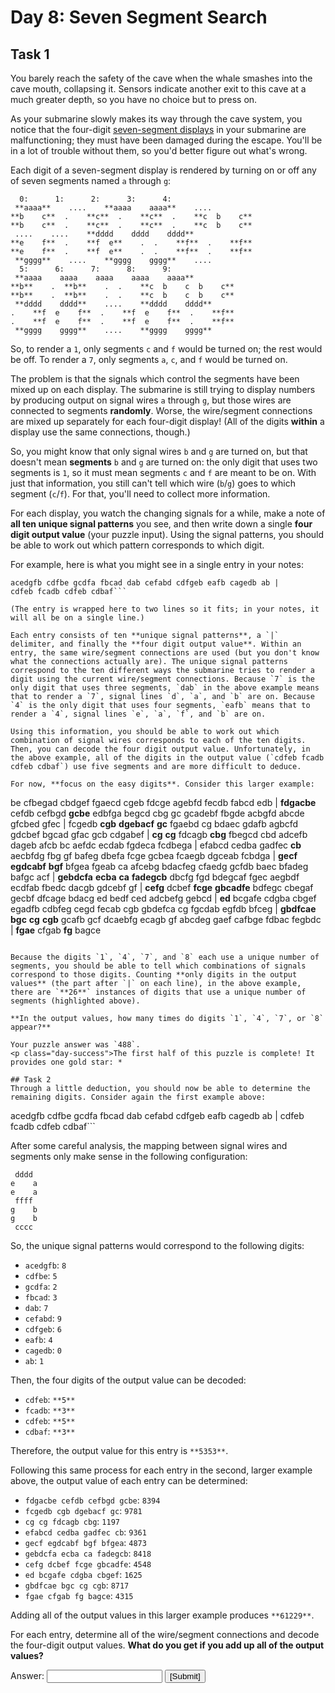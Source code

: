 # Day 8: Seven Segment Search 
## Task 1
You barely reach the safety of the cave when the whale smashes into the cave mouth, collapsing it. Sensors indicate another exit to this cave at a much greater depth, so you have no choice but to press on.

As your submarine slowly makes its way through the cave system, you notice that the four-digit <a href="https://en.wikipedia.org/wiki/Seven-segment_display" target="_blank">seven-segment displays</a> in your submarine are malfunctioning; <span title="Yes, just the four-digit seven-segment ones. Whole batch must have been faulty.">they must have been damaged</span> during the escape. You'll be in a lot of trouble without them, so you'd better figure out what's wrong.

Each digit of a seven-segment display is rendered by turning on or off any of seven segments named `a` through `g`:
```
  0:      1:      2:      3:      4:
 **aaaa**    ....    **aaaa    aaaa**    ....
**b    c**  .    **c**  .    **c**  .    **c  b    c**
**b    c**  .    **c**  .    **c**  .    **c  b    c**
 ....    ....    **dddd    dddd    dddd**
**e    f**  .    **f  e**    .  .    **f**  .    **f**
**e    f**  .    **f  e**    .  .    **f**  .    **f**
 **gggg**    ....    **gggg    gggg**    ....
  5:      6:      7:      8:      9:
 **aaaa    aaaa    aaaa    aaaa    aaaa**
**b**    .  **b**    .  .    **c  b    c  b    c**
**b**    .  **b**    .  .    **c  b    c  b    c**
 **dddd    dddd**    ....    **dddd    dddd**
.    **f  e    f**  .    **f  e    f**  .    **f**
.    **f  e    f**  .    **f  e    f**  .    **f**
 **gggg    gggg**    ....    **gggg    gggg**
```

So, to render a `1`, only segments `c` and `f` would be turned on; the rest would be off. To render a `7`, only segments `a`, `c`, and `f` would be turned on.

The problem is that the signals which control the segments have been mixed up on each display. The submarine is still trying to display numbers by producing output on signal wires `a` through `g`, but those wires are connected to segments **randomly**. Worse, the wire/segment connections are mixed up separately for each four-digit display! (All of the digits **within** a display use the same connections, though.)

So, you might know that only signal wires `b` and `g` are turned on, but that doesn't mean **segments** `b` and `g` are turned on: the only digit that uses two segments is `1`, so it must mean segments `c` and `f` are meant to be on. With just that information, you still can't tell which wire (`b`/`g`) goes to which segment (`c`/`f`). For that, you'll need to collect more information.

For each display, you watch the changing signals for a while, make a note of **all ten unique signal patterns** you see, and then write down a single **four digit output value** (your puzzle input). Using the signal patterns, you should be able to work out which pattern corresponds to which digit.

For example, here is what you might see in a single entry in your notes:
```
acedgfb cdfbe gcdfa fbcad dab cefabd cdfgeb eafb cagedb ab |
cdfeb fcadb cdfeb cdbaf```

(The entry is wrapped here to two lines so it fits; in your notes, it will all be on a single line.)

Each entry consists of ten **unique signal patterns**, a `|` delimiter, and finally the **four digit output value**. Within an entry, the same wire/segment connections are used (but you don't know what the connections actually are). The unique signal patterns correspond to the ten different ways the submarine tries to render a digit using the current wire/segment connections. Because `7` is the only digit that uses three segments, `dab` in the above example means that to render a `7`, signal lines `d`, `a`, and `b` are on. Because `4` is the only digit that uses four segments, `eafb` means that to render a `4`, signal lines `e`, `a`, `f`, and `b` are on.

Using this information, you should be able to work out which combination of signal wires corresponds to each of the ten digits. Then, you can decode the four digit output value. Unfortunately, in the above example, all of the digits in the output value (`cdfeb fcadb cdfeb cdbaf`) use five segments and are more difficult to deduce.

For now, **focus on the easy digits**. Consider this larger example:
```
be cfbegad cbdgef fgaecd cgeb fdcge agebfd fecdb fabcd edb |
**fdgacbe** cefdb cefbgd **gcbe**
edbfga begcd cbg gc gcadebf fbgde acbgfd abcde gfcbed gfec |
fcgedb **cgb** **dgebacf** **gc**
fgaebd cg bdaec gdafb agbcfd gdcbef bgcad gfac gcb cdgabef |
**cg** **cg** fdcagb **cbg**
fbegcd cbd adcefb dageb afcb bc aefdc ecdab fgdeca fcdbega |
efabcd cedba gadfec **cb**
aecbfdg fbg gf bafeg dbefa fcge gcbea fcaegb dgceab fcbdga |
**gecf** **egdcabf** **bgf** bfgea
fgeab ca afcebg bdacfeg cfaedg gcfdb baec bfadeg bafgc acf |
**gebdcfa** **ecba** **ca** **fadegcb**
dbcfg fgd bdegcaf fgec aegbdf ecdfab fbedc dacgb gdcebf gf |
**cefg** dcbef **fcge** **gbcadfe**
bdfegc cbegaf gecbf dfcage bdacg ed bedf ced adcbefg gebcd |
**ed** bcgafe cdgba cbgef
egadfb cdbfeg cegd fecab cgb gbdefca cg fgcdab egfdb bfceg |
**gbdfcae** **bgc** **cg** **cgb**
gcafb gcf dcaebfg ecagb gf abcdeg gaef cafbge fdbac fegbdc |
**fgae** cfgab **fg** bagce
```

Because the digits `1`, `4`, `7`, and `8` each use a unique number of segments, you should be able to tell which combinations of signals correspond to those digits. Counting **only digits in the output values** (the part after `|` on each line), in the above example, there are `**26**` instances of digits that use a unique number of segments (highlighted above).

**In the output values, how many times do digits `1`, `4`, `7`, or `8` appear?**

Your puzzle answer was `488`.
<p class="day-success">The first half of this puzzle is complete! It provides one gold star: *

## Task 2
Through a little deduction, you should now be able to determine the remaining digits. Consider again the first example above:
```
acedgfb cdfbe gcdfa fbcad dab cefabd cdfgeb eafb cagedb ab |
cdfeb fcadb cdfeb cdbaf```

After some careful analysis, the mapping between signal wires and segments only make sense in the following configuration:
```
 dddd
e    a
e    a
 ffff
g    b
g    b
 cccc
```

So, the unique signal patterns would correspond to the following digits:

 - `acedgfb`: `8`
 - `cdfbe`: `5`
 - `gcdfa`: `2`
 - `fbcad`: `3`
 - `dab`: `7`
 - `cefabd`: `9`
 - `cdfgeb`: `6`
 - `eafb`: `4`
 - `cagedb`: `0`
 - `ab`: `1`

Then, the four digits of the output value can be decoded:

 - `cdfeb`: `**5**`
 - `fcadb`: `**3**`
 - `cdfeb`: `**5**`
 - `cdbaf`: `**3**`

Therefore, the output value for this entry is `**5353**`.

Following this same process for each entry in the second, larger example above, the output value of each entry can be determined:

 - `fdgacbe cefdb cefbgd gcbe`: `8394`
 - `fcgedb cgb dgebacf gc`: `9781`
 - `cg cg fdcagb cbg`: `1197`
 - `efabcd cedba gadfec cb`: `9361`
 - `gecf egdcabf bgf bfgea`: `4873`
 - `gebdcfa ecba ca fadegcb`: `8418`
 - `cefg dcbef fcge gbcadfe`: `4548`
 - `ed bcgafe cdgba cbgef`: `1625`
 - `gbdfcae bgc cg cgb`: `8717`
 - `fgae cfgab fg bagce`: `4315`

Adding all of the output values in this larger example produces `**61229**`.

For each entry, determine all of the wire/segment connections and decode the four-digit output values. **What do you get if you add up all of the output values?**

<form method="post" action="8/answer"><input type="hidden" name="level" value="2"/>
Answer: <input type="text" name="answer" autocomplete="off"/> <input type="submit" value="[Submit]"/>
</form>